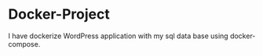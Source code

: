 # Docker-Project
I have dockerize WordPress application with my sql data base using docker-compose.  
